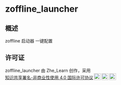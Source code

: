 # zoffline_launcher

## 概述

zoffline 启动器 一键配置

## 许可证

<p xmlns:cc="http://creativecommons.org/ns#" xmlns:dct="http://purl.org/dc/terms/"><span property="dct:title">zoffline_launcher</span> 由 <span property="cc:attributionName">Zhe_Learn</span> 创作，采用 <a href="https://creativecommons.org/licenses/by-nc/4.0/?ref=chooser-v1" target="_blank" rel="license noopener noreferrer" style="display:inline-block;">知识共享署名-非商业性使用 4.0 国际许可协议<img style="height:22px!important;margin-left:3px;vertical-align:text-bottom;" src="https://mirrors.creativecommons.org/presskit/icons/cc.svg?ref=chooser-v1" alt=""><img style="height:22px!important;margin-left:3px;vertical-align:text-bottom;" src="https://mirrors.creativecommons.org/presskit/icons/by.svg?ref=chooser-v1" alt=""><img style="height:22px!important;margin-left:3px;vertical-align:text-bottom;" src="https://mirrors.creativecommons.org/presskit/icons/nc.svg?ref=chooser-v1" alt=""></a></p>
